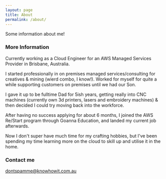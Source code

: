 ```yaml
---
layout: page
title: About
permalink: /about/
---
```


Some information about me!

### More Information

Currently working as a Cloud Engineer for an AWS Managed Services Provider in Brisbane, Australia.

I started professionally in on premises managed services/consulting for creatives & mining (wierd combo, I know!).  Worked for myself for quite a while supporting customers on premises until we had our Son.

I gave it up to be fulltime Dad for 5ish years, getting really into CNC machines (currently own 3d printers, lasers and embroidery machines) & then decided I could try moving back into the workforce.

After having no success applying for about 6 months, I joined the AWS Re/Start program through Goanna Education, and landed my current job afterwards.

Now I don't super have much time for my crafting hobbies, but I've been spending my time learning more on the cloud to skill up and utilise it in the home.

### Contact me

[dontspamme@knowhowit.com.au](mailto:dontspamme@knowhowit.com.au)
